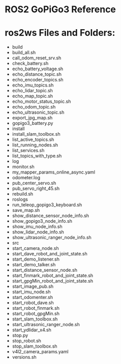 # ROS2 GoPiGo3 Reference


# ros2ws Files and Folders:

- build
- build_all.sh
- call_odom_reset_srv.sh
- check_battery.sh
- echo_battery_voltage.sh
- echo_distance_topic.sh
- echo_encoder_topics.sh
- echo_imu_topics.sh
- echo_lidar_topic.sh
- echo_map_topic.sh
- echo_motor_status_topic.sh
- echo_odom_topic.sh
- echo_ultrasonic_topic.sh
- export_jpg_map.sh
- gopigo3_battery.py
- install
- install_slam_toolbox.sh
- list_active_topics.sh
- list_running_nodes.sh
- list_services.sh
- list_topics_with_type.sh
- log
- monitor.sh
- my_mapper_params_online_async.yaml
- odometer.log
- pub_center_servo.sh
- pub_servo_right_45.sh
- rebuild.sh
- roslogs
- run_teleop_gopigo3_keyboard.sh
- save_map.sh
- show_distance_sensor_node_info.sh
- show_gopigo3_node_info.sh
- show_imu_node_info.sh
- show_lidar_node_info.sh
- show_ultrasonic_ranger_node_info.sh
- src
- start_camera_node.sh
- start_dave_robot_and_joint_state.sh
- start_demo_listener.sh
- start_demo_talker.sh
- start_distance_sensor_node.sh
- start_finmark_robot_and_joint_state.sh
- start_gpgMin_robot_and_joint_state.sh
- start_image_pub.sh
- start_imu_node.sh
- start_odomenter.sh
- start_robot_dave.sh
- start_robot_finmark.sh
- start_robot_gpgMin.sh
- start_slam_toolbox.sh
- start_ultrasonic_ranger_node.sh
- start_ydlidar_x4.sh
- stop.py
- stop_robot.sh
- stop_slam_toolbox.sh
- v4l2_camera_params.yaml
- versions.sh

